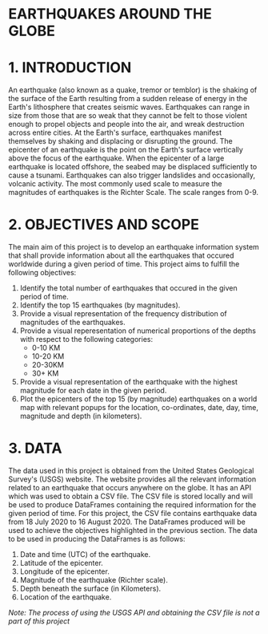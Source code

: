 # EARTHQUAKES AROUND THE GLOBE

# 1. INTRODUCTION<a name="introduction"></a>

An earthquake (also known as a quake, tremor or temblor) is the shaking of the surface of the Earth resulting from a sudden release of energy in the Earth's lithosphere that creates seismic waves. Earthquakes can range in size from those that are so weak that they cannot be felt to those violent enough to propel objects and people into the air, and wreak destruction across entire cities. At the Earth's surface, earthquakes manifest themselves by shaking and displacing or disrupting the ground. The epicenter of an earthquake is the point on the Earth's surface vertically above the focus of the earthquake. When the epicenter of a large earthquake is located offshore, the seabed may be displaced sufficiently to cause a tsunami. Earthquakes can also trigger landslides and occasionally, volcanic activity. The most commonly used scale to measure the magnitudes of earthquakes is the Richter Scale. The scale ranges from 0-9.

# 2. OBJECTIVES AND SCOPE<a name="objectives_and_scope"></a>

The main aim of this project is to develop an earthquake information system that shall provide information about all the earthquakes that occured worldwide during a given period of time. This project aims to fulfill the following objectives:

1. Identify the total number of earthquakes that occured in the given period of time.
2. Identify the top 15 earthquakes (by magnitudes).
3. Provide a visual representation of the frequency distribution of magnitudes of the earthquakes.
4. Provide a visual reperesentation of numerical proportions of the depths with respect to the following categories:
    * 0-10 KM
    * 10-20 KM
    * 20-30KM
    * 30+ KM
5. Provide a visual representation of the earthquake with the highest magnitude for each date in the given period.
6. Plot the epicenters of the top 15 (by magnitude) earthquakes on a world map with relevant popups for the location, co-ordinates, date, day, time, magnitude and depth (in kilometers).

# 3. DATA<a name="data"></a>

The data used in this project is obtained from the United States Geological Survey's (USGS) website. The website provides all the relevant information related to an earthquake that occurs anywhere on the globe. It has an API which was used to obtain a CSV file. The CSV file is stored locally and will be used to produce DataFrames containing the required information for the given period of time. For this project, the CSV file contains earthquake data from 18 July 2020 to 16 August 2020. The DataFrames produced will be used to achieve the objectives highlighted in the previous section. The data to be used in producing the DataFrames is as follows:
1. Date and time (UTC) of the earthquake.
2. Latitude of the epicenter.
3. Longitude of the epicenter.
4. Magnitude of the earthquake (Richter scale).
5. Depth beneath the surface (in Kilometers).
6. Location of the earthquake.

*Note: The process of using the USGS API and obtaining the CSV file is not a part of this project*
